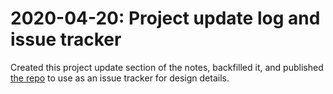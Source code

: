 # 2020-04-20: Project update log and issue tracker

Created this project update section of the notes, backfilled it, and
published [the repo][penumbra-notes] to use as an issue tracker for design
details.

[penumbra-notes]: https://github.com/hdevalence/penumbra-notes